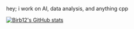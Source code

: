 hey; i work on AI, data analysis, and anything cpp

[![Birb12's GitHub stats](https://github-readme-stats.vercel.app/api?username=Birb12)](https://github.com/anuraghazra/github-readme-stats)

